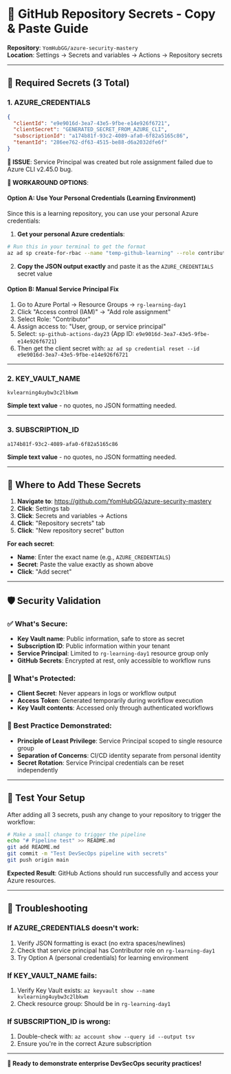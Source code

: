 # 🔐 GitHub Repository Secrets - Copy & Paste Guide

**Repository**: `YomHubGG/azure-security-mastery`  
**Location**: Settings → Secrets and variables → Actions → Repository secrets

---

## 🎯 **Required Secrets (3 Total)**

### **1. AZURE_CREDENTIALS**
```json
{
  "clientId": "e9e9016d-3ea7-43e5-9fbe-e14e926f6721",
  "clientSecret": "GENERATED_SECRET_FROM_AZURE_CLI",
  "subscriptionId": "a174b81f-93c2-4089-afa0-6f82a5165c86",
  "tenantId": "286ee762-df63-4515-be88-d6a2032dfe6f"
}
```

**🚨 ISSUE**: Service Principal was created but role assignment failed due to Azure CLI v2.45.0 bug.

**🔧 WORKAROUND OPTIONS**:

#### **Option A: Use Your Personal Credentials (Learning Environment)**
Since this is a learning repository, you can use your personal Azure credentials:

1. **Get your personal Azure credentials**:
```bash
# Run this in your terminal to get the format
az ad sp create-for-rbac --name "temp-github-learning" --role contributor --scopes "/subscriptions/a174b81f-93c2-4089-afa0-6f82a5165c86/resourceGroups/rg-learning-day1" --sdk-auth
```

2. **Copy the JSON output exactly** and paste it as the `AZURE_CREDENTIALS` secret value

#### **Option B: Manual Service Principal Fix**
1. Go to Azure Portal → Resource Groups → `rg-learning-day1`
2. Click "Access control (IAM)" → "Add role assignment"
3. Select Role: "Contributor"
4. Assign access to: "User, group, or service principal"
5. Select: `sp-github-actions-day23` (App ID: `e9e9016d-3ea7-43e5-9fbe-e14e926f6721`)
6. Then get the client secret with: `az ad sp credential reset --id e9e9016d-3ea7-43e5-9fbe-e14e926f6721`

---

### **2. KEY_VAULT_NAME**
```
kvlearning4uybw3c2lbkwm
```

**Simple text value** - no quotes, no JSON formatting needed.

---

### **3. SUBSCRIPTION_ID**
```
a174b81f-93c2-4089-afa0-6f82a5165c86
```

**Simple text value** - no quotes, no JSON formatting needed.

---

## 📍 **Where to Add These Secrets**

1. **Navigate to**: https://github.com/YomHubGG/azure-security-mastery
2. **Click**: Settings tab
3. **Click**: Secrets and variables → Actions
4. **Click**: "Repository secrets" tab
5. **Click**: "New repository secret" button

**For each secret**:
- **Name**: Enter the exact name (e.g., `AZURE_CREDENTIALS`)
- **Secret**: Paste the value exactly as shown above
- **Click**: "Add secret"

---

## 🛡️ **Security Validation**

### **✅ What's Secure**:
- **Key Vault name**: Public information, safe to store as secret
- **Subscription ID**: Public information within your tenant
- **Service Principal**: Limited to `rg-learning-day1` resource group only
- **GitHub Secrets**: Encrypted at rest, only accessible to workflow runs

### **🚨 What's Protected**:
- **Client Secret**: Never appears in logs or workflow output
- **Access Token**: Generated temporarily during workflow execution
- **Key Vault contents**: Accessed only through authenticated workflows

### **🎯 Best Practice Demonstrated**:
- **Principle of Least Privilege**: Service Principal scoped to single resource group
- **Separation of Concerns**: CI/CD identity separate from personal identity
- **Secret Rotation**: Service Principal credentials can be reset independently

---

## 🧪 **Test Your Setup**

After adding all 3 secrets, push any change to your repository to trigger the workflow:

```bash
# Make a small change to trigger the pipeline
echo "# Pipeline test" >> README.md
git add README.md
git commit -m "Test DevSecOps pipeline with secrets"
git push origin main
```

**Expected Result**: GitHub Actions should run successfully and access your Azure resources.

---

## 🔧 **Troubleshooting**

### **If AZURE_CREDENTIALS doesn't work**:
1. Verify JSON formatting is exact (no extra spaces/newlines)
2. Check that service principal has Contributor role on `rg-learning-day1`
3. Try Option A (personal credentials) for learning environment

### **If KEY_VAULT_NAME fails**:
1. Verify Key Vault exists: `az keyvault show --name kvlearning4uybw3c2lbkwm`
2. Check resource group: Should be in `rg-learning-day1`

### **If SUBSCRIPTION_ID is wrong**:
1. Double-check with: `az account show --query id --output tsv`
2. Ensure you're in the correct Azure subscription

---

**🎯 Ready to demonstrate enterprise DevSecOps security practices!**